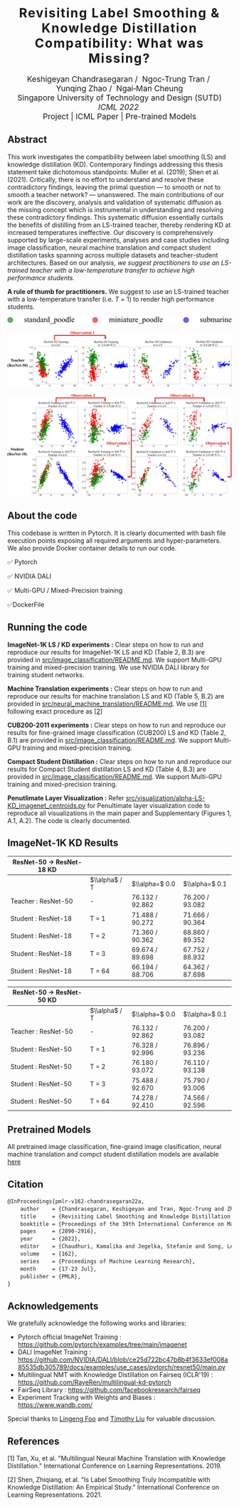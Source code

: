 <h1 align='center' style="text-align:center; font-weight:bold; font-size:2.0em;letter-spacing:2.0px;">
                Revisiting Label Smoothing & Knowledge Distillation</br>Compatibility: What was Missing?</h1>
<p align='center' style="text-align:center;font-size:1.25em;">
    <a href="https://keshik6.github.io/" target="_blank" style="text-decoration: none;">Keshigeyan&nbsp;Chandrasegaran</a>&nbsp;/&nbsp;
    <a href="https://scholar.google.com/citations?hl=en&user=9SE3GYMAAAAJ" target="_blank" style="text-decoration: none;">Ngoc&#8209;Trung&nbsp;Tran</a>&nbsp;/&nbsp;
    <a href="https://scholar.google.com/citations?user=CCutiMUAAAAJ&hl=en" target="_blank" style="text-decoration: none;">Yunqing&nbsp;Zhao</a>&nbsp;/&nbsp;
    <a href="https://sites.google.com/site/mancheung0407/" target="_blank" style="text-decoration: none;">Ngai&#8209;Man&nbsp;Cheung</a></br>
Singapore University of Technology and Design (SUTD)<br/>
<em>ICML&nbsp;2022&nbsp;</br></em>
<a href="https://keshik6.github.io/revisiting-ls-kd-compatibility/" title="Project" target="_blank" rel="nofollow" style="text-decoration: none;">Project</a> |
<a href="https://arxiv.org/abs/2206.14532" title="ICML Paper" target="_blank" rel="nofollow" style="text-decoration: none;">ICML Paper</a> |
<a href="https://drive.google.com/drive/folders/1GwqXRVYBpKGolNh2OLEzWUdOHx2XQ6G2?usp=sharing" title="Pre-trained Models" target="_blank" rel="nofollow" style="text-decoration: none;">Pre-trained Models</a>
</p>


## Abstract

This work investigates the compatibility between label smoothing (LS) and knowledge distillation (KD). Contemporary findings addressing this thesis statement take dichotomous standpoints: Muller et al. (2019); Shen et al. (2021). Critically, there is no effort to understand and resolve these contradictory findings, leaving the primal question — to smooth or not to smooth a teacher network? — unanswered. The main contributions of our work are the discovery, analysis and validation of systematic diffusion as the missing concept which is instrumental in understanding and resolving these contradictory findings. This systematic diffusion essentially curtails the benefits of distilling from an LS-trained teacher, thereby rendering KD at increased temperatures ineffective. Our discovery is comprehensively supported by large-scale experiments, analyses and case studies including image classification, neural machine translation and compact student distillation tasks spanning across multiple datasets and teacher-student architectures. Based on our analysis, <em>we suggest practitioners to use an LS-trained teacher with a low-temperature transfer to achieve high performance students.</em>

**A rule of thumb for practitioners.** We suggest to use an LS-trained teacher with a low-temperature transfer (i.e. *T* = 1) to render high performance students.

![](./assets/legend.jpg)

![](./assets/teacher.jpg)

![](./assets/student.jpg)


## About the code
This codebase is written in Pytorch. It is clearly documented with bash file execution points exposing all required arguments and hyper-parameters. We also provide Docker container details to run our code. 

:white_check_mark: Pytorch

:white_check_mark: ​NVIDIA DALI

:white_check_mark: ​Multi-GPU / Mixed-Precision training

:white_check_mark: ​DockerFile



## Running the code

**ImageNet-1K LS / KD experiments  :** Clear steps on how to run and reproduce our results for ImageNet-1K LS and KD (Table 2, B.3) are provided in [src/image_classification/README.md](src/image_classification/README.md). We support Multi-GPU training and mixed-precision training. We use NVIDIA DALI library for training student networks.

**Machine Translation experiments  :** Clear steps on how to run and reproduce our results for machine translation LS and KD (Table 5, B.2) are provided in [src/neural_machine_translation/README.md](src/neural_machine_translation/README.md). We use [[1]](#1) following exact procedure as [[2]](#2)

**CUB200-2011 experiments  :** Clear steps on how to run and reproduce our results for fine-grained image classification (CUB200) LS and KD (Table 2, B.1) are provided in [src/image_classification/README.md](src/image_classification/README.md). We support Multi-GPU training and mixed-precision training.

**Compact Student Distillation :** Clear steps on how to run and reproduce our results for Compact Student distillation LS and KD (Table 4, B.3) are provided in [src/image_classification/README.md](src/image_classification/README.md). We support Multi-GPU training and mixed-precision training.

**Penutlimate Layer Visualization :** Refer [src/visualization/alpha-LS-KD_imagenet_centroids.py](src/visualization/alpha-LS-KD_imagenet_centroids.py) for Penultimate layer visualization code to reproduce all visualizations in the main paper and Supplementary (Figures 1, A.1, A.2). The code is clearly documented.


## ImageNet-1K KD Results

| ResNet-50 &rarr; ResNet-18 KD |               |                 |                 |
| ------------------------- | ------------- | --------------- | --------------- |
|                           | $\\alpha$ / T | $\\alpha=$ 0.0  | $\\alpha=$ 0.1  |
| Teacher : ResNet-50       | \-            | 76.132 / 92.862 | 76.200 / 93.082 |
| Student : ResNet-18       | T = 1         | 71.488 / 90.272 | 71.666 / 90.364 |
| Student : ResNet-18       | T = 2         | 71.360 / 90.362 | 68.860 / 89.352 |
| Student : ResNet-18       | T = 3         | 69.674 / 89.698 | 67.752 / 88.932 |
| Student : ResNet-18       | T = 64        | 66.194 / 88.706 | 64.362 / 87.698 |


| ResNet-50 &rarr; ResNet-50 KD |               |                 |                 |
| ------------------------- | ------------- | --------------- | --------------- |
|                           | $\\alpha$ / T | $\\alpha=$ 0.0  | $\\alpha=$ 0.1  |
| Teacher : ResNet-50       | \-            | 76.132 / 92.862 | 76.200 / 93.082 |
| Student : ResNet-50       | T = 1         | 76.328 / 92.996 | 76.896 / 93.236 |
| Student : ResNet-50       | T = 2         | 76.180 / 93.072 | 76.110 / 93.138 |
| Student : ResNet-50       | T = 3         | 75.488 / 92.670 | 75.790 / 93.006 |
| Student : ResNet-50       | T = 64        | 74.278 / 92.410 | 74.566 / 92.596 |


## Pretrained Models

All pretrained image classification, fine-graind image clasification, neural machine translation and compct student distillation models are available [here](https://drive.google.com/drive/folders/1GwqXRVYBpKGolNh2OLEzWUdOHx2XQ6G2?usp=sharing)




## Citation

```markdown
@InProceedings{pmlr-v162-chandrasegaran22a,
    author    = {Chandrasegaran, Keshigeyan and Tran, Ngoc-Trung and Zhao, Yunqing and Cheung, Ngai-Man},
    title     = {Revisiting Label Smoothing and Knowledge Distillation Compatibility: What was Missing?},
    booktitle = {Proceedings of the 39th International Conference on Machine Learning},
    pages     = {2890-2916},
    year      = {2022},
    editor    = {Chaudhuri, Kamalika and Jegelka, Stefanie and Song, Le and Szepesvari, Csaba and Niu, Gang and Sabato, Sivan},
    volume    = {162},
    series    = {Proceedings of Machine Learning Research},
    month     = {17-23 Jul},
    publisher = {PMLR},
}
```



## Acknowledgements

We gratefully acknowledge the following works and libraries:

- Pytorch official ImageNet Training : https://github.com/pytorch/examples/tree/main/imagenet
- DALI ImageNet Training : https://github.com/NVIDIA/DALI/blob/ce25d722bc47b8b4f3633ef008a85535db305789/docs/examples/use_cases/pytorch/resnet50/main.py
- Multilingual NMT with Knowledge Distillation on Fairseq (ICLR'19) : https://github.com/RayeRen/multilingual-kd-pytorch
- FairSeq Library : https://github.com/facebookresearch/fairseq
- Experiment Tracking with Weights and Biases : https://www.wandb.com/

Special thanks to [Lingeng Foo](https://github.com/Lingengfoo) and [Timothy Liu](https://github.com/tlkh) for valuable discussion.

## References

<a id="1">[1]</a> Tan, Xu, et al. "Multilingual Neural Machine Translation with Knowledge Distillation." International Conference on Learning Representations. 2019.

<a id="2">[2]</a> Shen, Zhiqiang, et al. "Is Label Smoothing Truly Incompatible with Knowledge Distillation: An Empirical Study." International Conference on Learning Representations. 2021.

